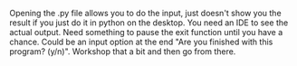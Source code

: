 Opening the .py file allows you to do the input, just doesn't show you the result if you just do it in python on the desktop. You need an IDE to see the actual output. Need something to pause the exit function until you have a chance. Could be an input option at the end "Are you finished with this program? (y/n)". Workshop that a bit and then go from there. 



